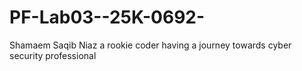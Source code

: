 # PF-Lab03--25K-0692-
Shamaem Saqib Niaz a rookie coder having a journey towards cyber security professional
